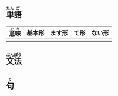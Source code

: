 ## <ruby>単<rt>たん</rt>語<rt>ご</rt></ruby>

| <ruby>意<rt>い</rt>味<rt>み</rt></ruby> | 基本形 | ます形 | て形 | ない形 |
| --------------------------------------- | ------ | ------ | ---- | ------ |
|                                         |        |        |      |        |



## <ruby>文<rt>ぶん</rt>法<rt>ぽう</rt></ruby>



## <ruby>句<rt>く</rt></ruby>
